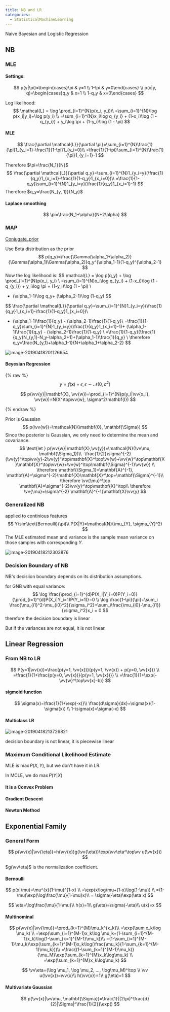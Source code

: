 ```yaml
---
title: NB and LR
categories:
  - StatisticalMachineLearning
---
```




Naive Bayesian and Logistic Regression

<!-- more -->

## NB

### MLE

#### Settings:

$$
p(y|\pi)=\begin{cases}\pi & y=1 \\ 1-\pi & y=0\end{cases} \\
p(x|y, q)=\begin{cases}q_y & x=1 \\ 1-q_y & x=0\end{cases}
$$

Log likelihood:
$$
\mathcal{L} = \log \prod_{i=1}^{N}p(x_i, y_i)\\
=\sum_{i=1}^{N}\log p(x_i|y_i)+\log p(y_i) \\
=\sum_{i=1}^{N}x_i\log q_{y_i} + (1-x_i)\log (1 - q_{y_i}) + y_i\log \pi + (1-y_i)\log (1 - \pi)
$$

#### MLE

$$
\frac{\partial \mathcal{L}}{\partial \pi}=\sum_{i=1}^{N}\frac{1}{\pi}1_{y_i=1}-\frac{1}{1-\pi}1_{y_i=0}\\
=\frac{1}{1-\pi}\sum_{i=1}^{N}\frac{1}{\pi}1_{y_i=1}-1
$$

Therefore $\pi=\frac{N_1}{N}$
$$
\frac{\partial \mathcal{L}}{\partial q_y}=\sum_{i=1}^{N}1_{y_i=y}(\frac{1}{q_y}1_{x_i=1}-\frac{1}{1-q_y}1_{x_i=0})\\
=\frac{1}{1-q_y}\sum_{i=1}^{N}1_{y_i=y}(\frac{1}{q_y}1_{x_i=1}-1)
$$
Therefore $q_y=\frac{N_{y, 1}}{N_y}$

#### Laplace smoothing

$$
\pi=\frac{N_1+\alpha}{N+2\alpha}
$$

### MAP

[Conjugate_prior](https://en.wikipedia.org/wiki/Conjugate_prior)

Use Beta distribution as the prior
$$
p(q_y)=\frac{\Gamma(\alpha_1+\alpha_2)}{\Gamma(\alpha_1)\Gamma(\alpha_2)}q_y^{\alpha_1-1}(1-q_y)^{\alpha_2-1}
$$
Now the log likelihood is:
$$
\mathcal{L} = \log p(q_y) + \log \prod_{i=1}^{N}p(x_i, y_i) \\
=\sum_{i=1}^{N}x_i\log q_{y_i} + (1-x_i)\log (1 - q_{y_i}) + y_i\log \pi + (1-y_i)\log (1 - \pi) \\
+ (\alpha_1-1)\log q_y+ (\alpha_2-1)\log (1-q_y)
$$

$$
\frac{\partial \mathcal{L}}{\partial q_y}=\sum_{i=1}^{N}1_{y_i=y}(\frac{1}{q_y}1_{x_i=1}-\frac{1}{1-q_y}1_{x_i=0})\\
+ (\alpha_1-1)\frac{1}{q_y} - (\alpha_2-1)\frac{1}{1-q_y}\\
=\frac{1}{1-q_y}\sum_{i=1}^{N}1_{y_i=y}(\frac{1}{q_y}1_{x_i=1}-1)+ (\alpha_1-1)\frac{1}{q_y} - (\alpha_2-1)\frac{1}{1-q_y} \\
=\frac{1}{1-q_y}(\frac{1}{q_y}N_{y,1}-N_y-\alpha_2+1)+(\alpha_1-1)\frac{1}{q_y} \\
\therefore q_y=\frac{N_{y,1}+\alpha_1-1}{N+\alpha_1+\alpha_2-2}
$$

![image-20190418201126654](nb_and_lr/image-20190418201126654.png)

#### Beyesian Regression

\{% raw %}
$$
\newcommand{\vv}[1]{\boldsymbol{#1}}
y=f(\vv{x})+\epsilon, \epsilon \sim \mathcal{N}(0, \sigma^2)
$$

$$
p(\vv{y}|\mathbf{X}, \vv{w})=\prod_{i=1}^{N}p(y_i|\vv{x_i}, \vv{w})=N(X^\top\vv{w}, \sigma^2\mathbf{I})
$$

{% endraw %}

Prior is Gaussian
$$
p(\vv{w})=\mathcal{N}(\mathbf{0}, \mathbf{\Sigma})
$$
Since the posterior is Gaussian, we only need to determine the mean and covariance.
$$
\text{let } p(\vv{w}|\mathbf{X},\vv{y})=\mathcal{N}(\vv\mu, \mathbf{\Sigma_1})\\
-\frac{1}{2}\sigma^{-2}(\vv{y}^\top\vv{y}-2\vv{y}^\top\mathbf{X}^\top\vv{w}+\vv{w}^\top\mathbf{X}\mathbf{X}^\top\vv{w}+\vv{w}^\top\mathbf{\Sigma}^{-1}\vv{w}) \\
\therefore \mathbf{\Sigma_1}=\mathbf{A}^{-1}, \mathbf{A}=\sigma^{-2}\mathbf{X}\mathbf{X}^\top+\mathbf{\Sigma}^{-1}\\
\therefore \vv{\mu}^\top \mathbf{A}=\sigma^{-2}\vv{y}^\top\mathbf{X}^\top\\
\therefore \vv{\mu}=\sigma^{-2} \mathbf{A}^{-1}\mathbf{X}\vv{y}
$$
### Generalized NB

applied to continious features
$$
Y\sim\text{Bernoulli}(\pi)\\
P(X|Y)=\mathcal{N}(\mu_{Y}, \sigma_{Y}^2)
$$
The MLE estimated mean and variance is the sample mean variance on those samples with corresponding $Y$.

![image-20190418212303876](nb_and_lr/image-20190418212303876.png)

### Decision Boundary of NB

NB's decisiion boundary depends on its distribution assumptions.

for GNB with equal variance:
$$
\log \frac{\prod_{i=1}^{d}P(X_i|Y_i=0)P(Y_i=0)}{\prod_{i=1}^{d}P(X_i|Y_i=1)P(Y_i=1)}=0 \\
\log \frac{1-\pi}{\pi}+\sum_i \frac{\mu_{i1}^2-\mu_{i0}^2}{\sigma_i^2}+\sum_i\frac{\mu_{i0}-\mu_{i1}}{\sigma_i^2}x_i = 0
$$
therefore the decision boundary is linear

But if the variances are not equal, it is not linear.

## Linear Regression

### From NB to LR

$$
P(y=1|\vv{x})=\frac{p(y=1, \vv{x})}{p(y=1, \vv{x}) + p(y=0, \vv{x})} \\
=\frac{1}{1+\frac{p(y=0, \vv{x})}{p(y=1, \vv{x})}} \\
=\frac{1}{1+\exp(-\vv{w}^\top\vv{x}-b)}
$$

#### sigmoid function

$$
\sigma(x)=\frac{1}{1+\exp(-x)}\\
\frac{d\sigma}{dx}=\sigma(x)(1-\sigma(x)) \\
1-\sigma(x)=\sigma(-x)
$$

#### Multiclass LR

![image-20190418213726821](nb_and_lr/image-20190418213726821.png)

decision boundary is not linear, it is piecewise linear

### Maximum Conditional Likelihood Estimate

MLE is $\max P(X, Y)$, but we don't have it in LR.

In MCLE, we do $\max P(Y|X)$

#### It is a Convex Problem

#### Gradient Descent

#### Newton Method



## Exponential Family

### General Form

$$
p(\vv{x}|\vv{\eta})=h(\vv{x})g(\vv{\eta})\exp(\vv\eta^\top\vv u(\vv{x}))
$$

$g(\vv\eta)$ is the normalization coefficient.

#### Bernoulli

$$
p(x|\mu)=\mu^{x}(1-\mu)^{1-x} \\
=\exp(x\log\mu+(1-x)\log(1-\mu)) \\
=(1-\mu)\exp(\log\frac{\mu}{1-\mu}x)\\
= \sigma(-\eta)\exp(\eta x)
$$

$$
\eta=\log\frac{\mu}{1-\mu}\\
h(x)=1\\
g(\eta)=\sigma(-\eta)\\
u(x)=x
$$



#### Multinominal

$$
p(\vv{x}|\vv{\mu})=\prod_{k=1}^{M}\mu_k^{x_k}\\
=\exp(\sum x_k\log \mu_k) \\
=\exp(\sum_{i=1}^{M-1}x_k\log \mu_k+(1-\sum_{i=1}^{M-1}x_k)\log(1-\sum_{k=1}^{M-1}\mu_k))\\
=(1-\sum_{i=1}^{M-1}\mu_k)\exp(\sum_{k=1}^{M-1}x_k\log(\frac{\mu_k}{1-\sum_{k=1}^{M-1}\mu_k}))\\
=\frac{(1-\sum_{k=1}^{M-1}\mu_k)}{\mu_M}\exp(\sum_{k=1}^{M}x_k\log\mu_k) \\
=\exp(\sum_{k=1}^{M}x_k\log\mu_k)
$$

$$
\vv\eta=(\log \mu_1, \log \mu_2, ..., \log\mu_M)^\top \\
\vv u(\vv{x})=\vv{x}\\
h(\vv{x})=1\\
g(\eta)=1
$$

#### Multivariate Gaussian

$$
p(\vv{x}|\vv\mu, \mathbf{\Sigma})=\frac{1}{(2\pi)^\frac{d}{2}|\Sigma|^\frac{1}{2}}\exp()
$$

